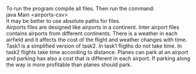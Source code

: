 To run the program compile all files. Then run the command:<br>
java Main \<airports-csv\> <directions-csv> <weather-csv> <missions-in> <task1-out> <task2-out> <br>
It may be better to use absolute paths for files. <br>
Airports files are designed like airports in a continent. Inter airport files contains airports from different continents. There is a weather in each airfield and it affects the cost of the flight and weather changes with time. Task1 is a simplified version of task2. In task1 fligths do not take time. In task2 flights take time according to distance. Planes can park at an airport and parking has also a cost that is different in each airport. If parking along the way is more profitable than planes should park.
